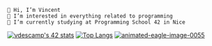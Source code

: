     👋 Hi, I’m Vincent                                                              
    👀 I’m interested in everything related to programming
    🌱 I’m currently studying at Programming School 42 in Nice

<!--<a href="https://github.com/JaeSeoKim/badge42"><img src="https://badge42.vercel.app/api/v2/cl4ie6xx2004509laqbh79h5k/stats?cursusId=21&coalitionId=116" alt="vdescamp's 42 stats" /></a>-->
<a href="https://github.com/oakoudad/badge42"><img src="https://badge.mediaplus.ma/colorfulwaves/vdescamp?1337Badge=off&UM6P=off" alt="vdescamp's 42 stats" /></a>
[![Top Langs](https://github-readme-stats.vercel.app/api/top-langs/?username=Vincent-Descamps&layout=compact)](https://github.com/Vincent-Descamps/github-readme-stats)
<a href="https://www.animatedimages.org/cat-eagles-238.htm"><img src="https://www.animatedimages.org/data/media/238/animated-eagle-image-0055.gif" border="0" alt="animated-eagle-image-0055" /></a>
